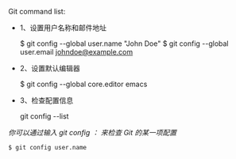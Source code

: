 Git command list:

- 1、设置用户名称和邮件地址

    $ git config --global user.name "John Doe"
    $ git config --global user.email johndoe@example.com
    
- 2、设置默认编辑器
  
    $ git config --global core.editor emacs

- 3、检查配置信息

    git config --list
    
*你可以通过输入 git config <key>： 来检查 Git 的某一项配置*

    $ git config user.name
    
 

